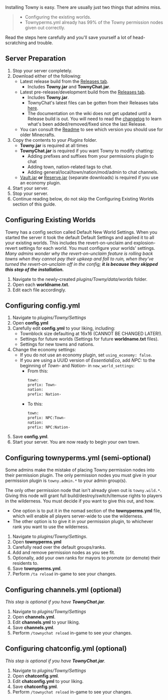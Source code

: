 Installing Towny is easy. There are usually just two things that admins miss.
>* Configuring the existing worlds.
>* Townyperms.yml already has 99% of the Towny permission nodes given out correctly.

Read the steps here carefully and you'll save yourself a lot of head-scratching and trouble.

## Server Preparation
1. Stop your server completely.
2. Download either of the following:
   * Latest release build from the [Releases tab](https://github.com/TownyAdvanced/Towny/releases).
     * Includes **Towny.jar** and **TownyChat.jar**.
   * Latest pre-release/development build from the [Releases tab](https://github.com/TownyAdvanced/Towny/releases).
     * Includes **Towny.jar**.
     * TownyChat's latest files can be gotten from their Releases tabs [here](https://github.com/TownyAdvanced/TownyChat/releases).
     * The documentation on the wiki does not get updated until a Release build is out. You will need to read the [changelog](https://github.com/TownyAdvanced/Towny/blob/master/resources/ChangeLog.txt) to learn what's been added/removed/fixed since the last Release.
   * You can consult the [Readme](https://github.com/TownyAdvanced/Towny#current-recommended-versions) to see which version you should use for older Minecrafts.
3. Copy the contents to your _Plugins_ folder.
   * **Towny.jar** is required at all times
   * **TownyChat.jar** is required if you want Towny to modify chatting:
     * Adding prefixes and suffixes from your permissions plugin to chat
     * Adding town, nation-related tags to chat.
     * Adding general/local/town/nation/mod/admin to chat channels.
   * [Vault.jar](https://www.spigotmc.org/resources/vault.34315/) **or** [Reserve.jar](https://www.spigotmc.org/resources/reserve.50739/) (separate downloads) is required if you use an economy plugin.
4. Start your server.
5. Stop your server.
6. Continue reading below, do not skip the Configuring Existing Worlds section of this guide.

## Configuring Existing Worlds
Towny has a config section called Default New World Settings. When you started the server it took the default Default Settings and applied it to all your existing worlds. This includes the revert-on-unclaim and explosion-revert settings for each world. You must configure your worlds' settings. _Many admins wonder why the revert-on-unclaim feature is rolling back towns when they cannot pay their upkeep and fall to ruin, when they've turned the revert-on-unclaim off in the config; **it is because they skipped this step of the installation.**_
1. Navigate to the newly-created _plugins/Towny/data/worlds_ folder.
2. Open each **worldname.txt**.
3. Edit each file accordingly.

## Configuring config.yml
1. Navigate to _plugins/Towny/Settings_
2. Open **config.yml**
3. Carefully edit **config.yml** to your liking, including:
   * Townblock size defaulting at 16x16 (CANNOT BE CHANGED LATER!).
   * Settings for future worlds (Settings for future **worldname.txt** files).
   * Settings for new towns and nations.
4. Change the economy settings:
   * If you do not use an economy plugin, set `using_economy: false`.
   * If you are using a UUID version of _EssentialsEco_, add _NPC:_ to the beginning of _Town-_ and _Nation-_ in `new_world_settings`:
     * From this:
         ```bash
         town:
         prefix: Town-
         nation:
         prefix: Nation-
         ```
     * To this:
         ```bash
         town:
         prefix: NPC:Town-
         nation:
         prefix: NPC:Nation-
         ```
5. Save **config.yml**.
6. Start your server. You are now ready to begin your own town.

## Configuring townyperms.yml (semi-optional)
Some admins make the mistake of placing Towny permission nodes into their permission plugin. The only permission nodes you must give in your permission plugin is `towny.admin.*` to your admin group(s).

The only other permission node that isn't already given out is `towny.wild.*`. Giving this node will grant full build/destroy/switch/itemuse rights to players in the wilderness. You must decide if you want to give this out, and how.

* One option is to put it in the nomad section of the **townyperms.yml** file, which will enable all players server-wide to use the wilderness.
* The other option is to give it in your permission plugin, to whichever rank you want to use the wilderness.

1. Navigate to _plugins/Towny/Settings_.
2. Open **townyperms.yml**
3. Carefully read over the default groups/ranks.
4. Add and remove permission nodes as you see fit.
5. Optionally, add your own ranks for mayors to promote (or demote) their residents to.
6. Save **townyperms.yml**.
7. Perform `/ta reload` in-game to see your changes.

## Configuring channels.yml (optional)

_This step is optional if you have **TownyChat.jar**._

1. Navigate to _plugins/Towny/Settings_
2. Open **channels.yml**.
3. Edit **channels.yml** to your liking.
4. Save **channels.yml**.
6. Perform `/townychat reload` in-game to see your changes.

## Configuring chatconfig.yml (optional)

_This step is optional if you have **TownyChat.jar**._

1. Navigate to _plugins/Towny/Settings_
2. Open **chatconfig.yml**.
3. Edit **chatconfig.yml** to your liking.
4. Save **chatconfig.yml**.
6. Perform `/townychat reload` in-game to see your changes.